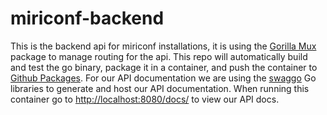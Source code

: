 # miriconf-backend

This is the backend api for miriconf installations, it is using the [Gorilla Mux](https://github.com/gorilla/mux) package to manage routing for the api. This repo will automatically build and test the go binary, package it in a container, and push the container to [Github Packages](https://github.com/orgs/MiriConf/packages?repo_name=miriconf-backend). For our API documentation we are using the [swaggo](https://github.com/swaggo) Go libraries to generate and host our API documentation. When running this container go to [http://localhost:8080/docs/](http://localhost:8080/docs/) to view our API docs.
